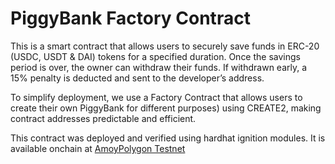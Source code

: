 # PiggyBank Factory Contract

This is a smart contract that allows users to securely save funds in ERC-20 (USDC, USDT & DAI) tokens for a specified duration. Once the savings period is over, the owner can withdraw their funds. If withdrawn early, a 15% penalty is deducted and sent to the developer’s address.

To simplify deployment, we use a Factory Contract that allows users to create their own PiggyBank for different purposes) using CREATE2, making contract addresses predictable and efficient.

This contract was deployed and verified using hardhat ignition modules. It is available onchain at [AmoyPolygon Testnet](https://amoy.polygonscan.com/address/0x56751f7f7e9ad145de37599e7de0725b2215188d) 